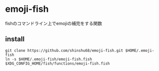 # emoji-fish
fishのコマンドライン上でemojiの補完をする関数

## install
```shell
git clone https://github.com/shinshu68/emoji-fish.git $HOME/.emoji-fish 
ln -s $HOME/.emoji-fish/emoji-fish.fish $XDG_CONFIG_HOME/fish/functions/emoji-fish.fish
```
